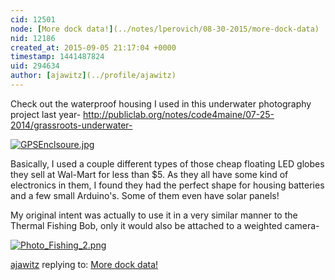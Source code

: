 ```yaml
---
cid: 12501
node: [More dock data!](../notes/lperovich/08-30-2015/more-dock-data)
nid: 12186
created_at: 2015-09-05 21:17:04 +0000
timestamp: 1441487824
uid: 294634
author: [ajawitz](../profile/ajawitz)
---
```


Check out the waterproof housing I used in this underwater photography project last year- http://publiclab.org/notes/code4maine/07-25-2014/grassroots-underwater-


[![GPSEnclsoure.jpg](https://i.publiclab.org/system/images/photos/000/011/492/medium/GPSEnclsoure.jpg)](https://i.publiclab.org/system/images/photos/000/011/492/original/GPSEnclsoure.jpg)


  Basically, I used a couple different types of those cheap floating LED globes they sell at Wal-Mart for less than $5.  As they all have some kind of electronics in them, I found they had the perfect shape for housing batteries and a few small Arduino's.  Some of them even have solar panels!


 My original intent was actually to use it in a very similar manner to the Thermal Fishing Bob, only it would also be attached to a weighted camera-

[![Photo_Fishing_2.png](https://i.publiclab.org/system/images/photos/000/011/491/medium/Photo_Fishing_2.png)](https://i.publiclab.org/system/images/photos/000/011/491/original/Photo_Fishing_2.png)



[ajawitz](../profile/ajawitz) replying to: [More dock data!](../notes/lperovich/08-30-2015/more-dock-data)

